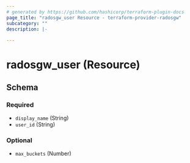 ```yaml
---
# generated by https://github.com/hashicorp/terraform-plugin-docs
page_title: "radosgw_user Resource - terraform-provider-radosgw"
subcategory: ""
description: |-
  
---
```


# radosgw_user (Resource)





<!-- schema generated by tfplugindocs -->
## Schema

### Required

- `display_name` (String)
- `user_id` (String)

### Optional

- `max_buckets` (Number)
